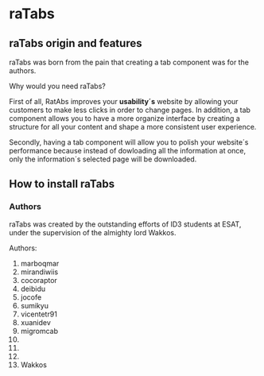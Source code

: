 # raTabs

## raTabs origin and features

raTabs was born from the pain that creating a tab component was for the authors.

Why would you need raTabs?

First of all, RatAbs improves your **usability´s** website by allowing your customers to make less clicks in order to change pages. In addition, a tab component allows you to have a more organize interface by creating a structure for all your content and shape a more consistent user experience.

Secondly, having a tab component will allow you to polish your website´s performance because instead of dowloading all the information at once, only the information´s selected page will be downloaded.

## How to install raTabs

### Authors

raTabs was created by the outstanding efforts of ID3 students at ESAT, under the supervision of the almighty lord Wakkos.

Authors:

1. marboqmar
2. mirandiwiis
3. cocoraptor
4. deibidu
5. jocofe
6. sumikyu
7. vicentetr91
8. xuanidev
9. migromcab
10.
11.
12.
13. Wakkos
